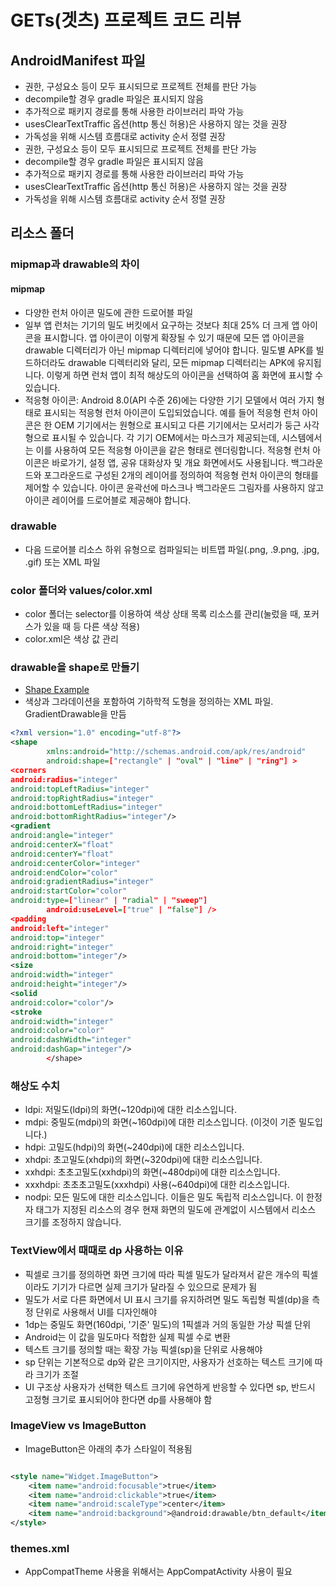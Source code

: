 # GETs(겟츠) 프로젝트 코드 리뷰

## AndroidManifest 파일

- 권한, 구성요소 등이 모두 표시되므로 프로젝트 전체를 판단 가능
- decompile할 경우 gradle 파일은 표시되지 않음
- 추가적으로 패키지 경로를 통해 사용한 라이브러리 파악 가능
- usesClearTextTraffic 옵션(http 통신 허용)은 사용하지 않는 것을 권장
- 가독성을 위해 시스템 흐름대로 activity 순서 정렬 권장
- 권한, 구성요소 등이 모두 표시되므로 프로젝트 전체를 판단 가능
- decompile할 경우 gradle 파일은 표시되지 않음
- 추가적으로 패키지 경로를 통해 사용한 라이브러리 파악 가능
- usesClearTextTraffic 옵션(http 통신 허용)은 사용하지 않는 것을 권장
- 가독성을 위해 시스템 흐름대로 activity 순서 정렬 권장

## 리소스 폴더

### mipmap과 drawable의 차이

#### mipmap

- 다양한 런처 아이콘 밀도에 관한 드로어블 파일
- 일부 앱 런처는 기기의 밀도 버킷에서 요구하는 것보다 최대 25% 더 크게 앱 아이콘을 표시합니다. 앱 아이콘이 이렇게 확장될 수 있기 때문에 모든 앱 아이콘을 drawable 디렉터리가 아닌 mipmap
  디렉터리에 넣어야 합니다. 밀도별 APK를 빌드하더라도 drawable 디렉터리와 달리, 모든 mipmap 디렉터리는 APK에 유지됩니다. 이렇게 하면 런처 앱이 최적 해상도의 아이콘을 선택하여 홈 화면에 표시할
  수 있습니다.
- 적응형 아이콘: Android 8.0(API 수준 26)에는 다양한 기기 모델에서 여러 가지 형태로 표시되는 적응형 런처 아이콘이 도입되었습니다. 예를 들어 적응형 런처 아이콘은 한 OEM 기기에서는 원형으로
  표시되고 다른 기기에서는 모서리가 둥근 사각형으로 표시될 수 있습니다. 각 기기 OEM에서는 마스크가 제공되는데, 시스템에서는 이를 사용하여 모든 적응형 아이콘을 같은 형태로 렌더링합니다. 적응형 런처 아이콘은
  바로가기, 설정 앱, 공유 대화상자 및 개요 화면에서도 사용됩니다.
  백그라운드와 포그라운드로 구성된 2개의 레이어를 정의하여 적응형 런처 아이콘의 형태를 제어할 수 있습니다. 아이콘 윤곽선에 마스크나 백그라운드 그림자를 사용하지 않고 아이콘 레이어를 드로어블로 제공해야 합니다.

### drawable

- 다음 드로어블 리소스 하위 유형으로 컴파일되는 비트맵 파일(.png, .9.png, .jpg, .gif) 또는 XML 파일

### color 폴더와 values/color.xml

- color 폴더는 selector를 이용하여 색상 상태 목록 리소스를 관리(눌렀을 때, 포커스가 있을 때 등 다른 색상 적용)
- color.xml은 색상 값 관리

### drawable을 shape로 만들기

- [Shape Example](../assignment/Shape)
- 색상과 그라데이션을 포함하여 기하학적 도형을 정의하는 XML 파일. GradientDrawable을 만듬

```xml
<?xml version="1.0" encoding="utf-8"?>
<shape
        xmlns:android="http://schemas.android.com/apk/res/android"
        android:shape=["rectangle" | "oval" | "line" | "ring"] >
<corners
android:radius="integer"
android:topLeftRadius="integer"
android:topRightRadius="integer"
android:bottomLeftRadius="integer"
android:bottomRightRadius="integer"/>
<gradient
android:angle="integer"
android:centerX="float"
android:centerY="float"
android:centerColor="integer"
android:endColor="color"
android:gradientRadius="integer"
android:startColor="color"
android:type=["linear" | "radial" | "sweep"]
        android:useLevel=["true" | "false"] />
<padding
android:left="integer"
android:top="integer"
android:right="integer"
android:bottom="integer"/>
<size
android:width="integer"
android:height="integer"/>
<solid
android:color="color"/>
<stroke
android:width="integer"
android:color="color"
android:dashWidth="integer"
android:dashGap="integer"/>
        </shape>
```

### 해상도 수치

- ldpi: 저밀도(ldpi)의 화면(~120dpi)에 대한 리소스입니다.
- mdpi: 중밀도(mdpi)의 화면(~160dpi)에 대한 리소스입니다. (이것이 기준 밀도입니다.)
- hdpi: 고밀도(hdpi)의 화면(~240dpi)에 대한 리소스입니다.
- xhdpi: 초고밀도(xhdpi)의 화면(~320dpi)에 대한 리소스입니다.
- xxhdpi: 초초고밀도(xxhdpi)의 화면(~480dpi)에 대한 리소스입니다.
- xxxhdpi: 초초초고밀도(xxxhdpi) 사용(~640dpi)에 대한 리소스입니다.
- nodpi: 모든 밀도에 대한 리소스입니다. 이들은 밀도 독립적 리소스입니다. 이 한정자 태그가 지정된 리소스의 경우 현재 화면의 밀도에 관계없이 시스템에서 리소스 크기를 조정하지 않습니다.

### TextView에서 때때로 dp 사용하는 이유

- 픽셀로 크기를 정의하면 화면 크기에 따라 픽셀 밀도가 달라져서 같은 개수의 픽셀이라도 기기가 다르면 실제 크기가 달라질 수 있으므로 문제가 됨
- 밀도가 서로 다른 화면에서 UI 표시 크기를 유지하려면 밀도 독립형 픽셀(dp)을 측정 단위로 사용해서 UI를 디자인해야
- 1dp는 중밀도 화면(160dpi, '기준' 밀도)의 1픽셀과 거의 동일한 가상 픽셀 단위
- Android는 이 값을 밀도마다 적합한 실제 픽셀 수로 변환
- 텍스트 크기를 정의할 때는 확장 가능 픽셀(sp)을 단위로 사용해야
- sp 단위는 기본적으로 dp와 같은 크기이지만, 사용자가 선호하는 텍스트 크기에 따라 크기가 조절
- UI 구조상 사용자가 선택한 텍스트 크기에 유연하게 반응할 수 있다면 sp, 반드시 고정형 크기로 표시되어야 한다면 dp를 사용해야 함

### ImageView vs ImageButton

- ImageButton은 아래의 추가 스타일이 적용됨

```xml

<style name="Widget.ImageButton">
    <item name="android:focusable">true</item>
    <item name="android:clickable">true</item>
    <item name="android:scaleType">center</item>
    <item name="android:background">@android:drawable/btn_default</item>
</style>

```

### themes.xml

- AppCompatTheme 사용을 위해서는 AppCompatActivity 사용이 필요

